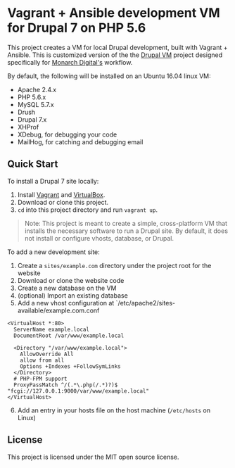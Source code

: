 
# Vagrant + Ansible development VM for Drupal 7 on PHP 5.6
This project creates a VM for local Drupal development, built with Vagrant + Ansible. This is customized version of the the [Drupal VM](https://www.drupalvm.com/) project designed specifically for [Monarch Digital's](https://www.monarchdigital.com) workflow.

By default, the following will be installed on an Ubuntu 16.04 linux VM:

  - Apache 2.4.x
  - PHP 5.6.x
  - MySQL 5.7.x
  - Drush
  - Drupal 7.x
  - XHProf
  - XDebug, for debugging your code
  - MailHog, for catching and debugging email

## Quick Start

To install a Drupal 7 site locally:

  1. Install [Vagrant](https://www.vagrantup.com/downloads.html) and [VirtualBox](https://www.virtualbox.org/wiki/Downloads).
  2. Download or clone this project.
  3. `cd` into this project directory and run `vagrant up`.

>Note: This project is meant to create a simple, cross-platform VM that installs the necessary software to run a Drupal site. By default, it does not install or configure vhosts, database, or Drupal.

To add a new development site:

  1. Create a `sites/example.com` directory under the project root for the website
  2. Download or clone the website code
  3. Create a new database on the VM
  4. (optional) Import an existing database
  5. Add a new vhost configuration at `/etc/apache2/sites-available/example.com.conf

```
<VirtualHost *:80>
  ServerName example.local
  DocumentRoot /var/www/example.local

  <Directory "/var/www/example.local">
    AllowOverride All
    allow from all
    Options +Indexes +FollowSymLinks
  </Directory>
  # PHP-FPM support
  ProxyPassMatch ^/(.*\.php(/.*)?)$ "fcgi://127.0.0.1:9000/var/www/example.local"
</VirtualHost>
```
  6. Add an entry in your hosts file on the host machine (`/etc/hosts` on Linux)


## License

This project is licensed under the MIT open source license.
